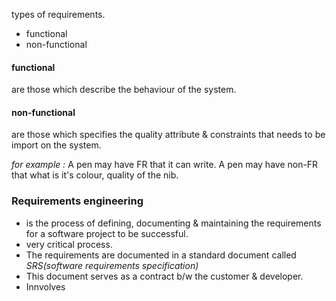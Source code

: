 types of requirements. 
- functional 
- non-functional 

#### functional
are those which describe the behaviour of the system. 

#### non-functional 
are those which specifies the quality attribute & constraints that needs to be import on the system. 


*for example :* A pen may have FR that it can write. 
A pen may have non-FR that what is it's colour, quality of the nib. 


### Requirements engineering 
- is the process of defining, documenting & maintaining the requirements for a software project to be successful. 
- very critical process. 
- The requirements are documented in a standard document called *SRS(software requirements specification)* 
- This document serves as a contract b/w the customer & developer. 
- Innvolves 
